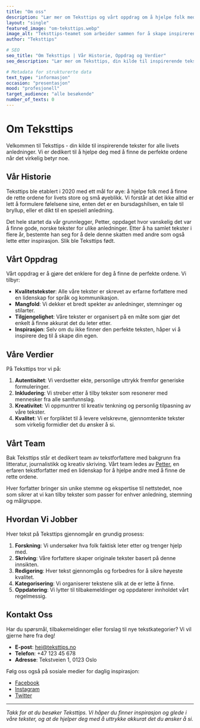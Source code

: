 ```yaml
---
title: "Om oss"
description: "Lær mer om Teksttips og vårt oppdrag om å hjelpe folk med å finne de rette ordene for livets store og små øyeblikk."
layout: "single"
featured_image: "om-teksttips.webp"
image_alt: "Teksttips-teamet som arbeider sammen for å skape inspirerende tekster for alle anledninger"
author: "Teksttips"

# SEO
seo_title: "Om Teksttips | Vår Historie, Oppdrag og Verdier"
seo_description: "Lær mer om Teksttips, din kilde til inspirerende tekster for alle livets anledninger. Opplev vår lidenskap for å hjelpe deg med å finne de rette ordene."

# Metadata for strukturerte data
text_type: "informasjon"
occasion: "presentasjon"
mood: "profesjonell"
target_audience: "alle besøkende"
number_of_texts: 0
---
```


# Om Teksttips

Velkommen til Teksttips - din kilde til inspirerende tekster for alle livets anledninger. Vi er dedikert til å hjelpe deg med å finne de perfekte ordene når det virkelig betyr noe.

## Vår Historie

Teksttips ble etablert i 2020 med ett mål for øye: å hjelpe folk med å finne de rette ordene for livets store og små øyeblikk. Vi forstår at det ikke alltid er lett å formulere følelsene sine, enten det er en bursdagshilsen, en tale til bryllup, eller et dikt til en spesiell anledning.

Det hele startet da vår grunnlegger, Petter, oppdaget hvor vanskelig det var å finne gode, norske tekster for ulike anledninger. Etter å ha samlet tekster i flere år, bestemte han seg for å dele denne skatten med andre som også lette etter inspirasjon. Slik ble Teksttips født.

## Vårt Oppdrag

Vårt oppdrag er å gjøre det enklere for deg å finne de perfekte ordene. Vi tilbyr:

- **Kvalitetstekster**: Alle våre tekster er skrevet av erfarne forfattere med en lidenskap for språk og kommunikasjon.
- **Mangfold**: Vi dekker et bredt spekter av anledninger, stemninger og stilarter.
- **Tilgjengelighet**: Våre tekster er organisert på en måte som gjør det enkelt å finne akkurat det du leter etter.
- **Inspirasjon**: Selv om du ikke finner den perfekte teksten, håper vi å inspirere deg til å skape din egen.

## Våre Verdier

På Teksttips tror vi på:

1. **Autentisitet**: Vi verdsetter ekte, personlige uttrykk fremfor generiske formuleringer.
2. **Inkludering**: Vi streber etter å tilby tekster som resonerer med mennesker fra alle samfunnslag.
3. **Kreativitet**: Vi oppmuntrer til kreativ tenkning og personlig tilpasning av våre tekster.
4. **Kvalitet**: Vi er forpliktet til å levere velskrevne, gjennomtenkte tekster som virkelig formidler det du ønsker å si.

## Vårt Team

Bak Teksttips står et dedikert team av tekstforfattere med bakgrunn fra litteratur, journalistikk og kreativ skriving. Vårt team ledes av [Petter](/forfattere/petter/), en erfaren tekstforfatter med en lidenskap for å hjelpe andre med å finne de rette ordene.

Hver forfatter bringer sin unike stemme og ekspertise til nettstedet, noe som sikrer at vi kan tilby tekster som passer for enhver anledning, stemning og målgruppe.

## Hvordan Vi Jobber

Hver tekst på Teksttips gjennomgår en grundig prosess:

1. **Forskning**: Vi undersøker hva folk faktisk leter etter og trenger hjelp med.
2. **Skriving**: Våre forfattere skaper originale tekster basert på denne innsikten.
3. **Redigering**: Hver tekst gjennomgås og forbedres for å sikre høyeste kvalitet.
4. **Kategorisering**: Vi organiserer tekstene slik at de er lette å finne.
5. **Oppdatering**: Vi lytter til tilbakemeldinger og oppdaterer innholdet vårt regelmessig.

## Kontakt Oss

Har du spørsmål, tilbakemeldinger eller forslag til nye tekstkategorier? Vi vil gjerne høre fra deg!

- **E-post**: [hei@teksttips.no](mailto:hei@teksttips.no)
- **Telefon**: +47 123 45 678
- **Adresse**: Tekstveien 1, 0123 Oslo

Følg oss også på sosiale medier for daglig inspirasjon:
- [Facebook](https://facebook.com/teksttips)
- [Instagram](https://instagram.com/teksttips)
- [Twitter](https://twitter.com/teksttips)

---

*Takk for at du besøker Teksttips. Vi håper du finner inspirasjon og glede i våre tekster, og at de hjelper deg med å uttrykke akkurat det du ønsker å si.*

